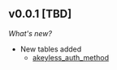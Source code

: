 ## v0.0.1 [TBD]

_What's new?_

- New tables added
  - [akeyless_auth_method](https://hub.steampipe.io/plugins/akeyless-community/akeyless/tables/akeyless_auth_method)
